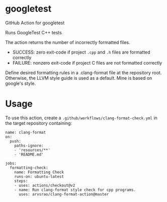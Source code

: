 # googletest
GitHub Action for googletest

Runs GoogleTest C++ tests

The action returns the number of incorrectly formatted files.

* SUCCESS: zero exit-code if project `.cpp` and `.h` files are formatted correctly
* FAILURE: nonzero exit-code if project C files are not formatted correctly

Define desired formatting rules in a .clang-format file at the repository root. Otherwise, the LLVM style guide is used as a default. Mine is based on google's style.
# Usage

To use this action, create a `.github/workflows/clang-format-check.yml` in the target repository containing:

```
name: clang-format
on:
  push:
    paths-ignore:
    - 'resources/**'
    - 'README.md'

jobs:
  formatting-check:
    name: Formatting Check
    runs-on: ubuntu-latest
    steps:
    - uses: actions/checkout@v2
    - name: Run clang-format style check for cpp programs.
      uses: arvsrao/clang-format-action@master
```

